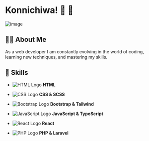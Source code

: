 # **Konnichiwa! 👋 🌸**
![image](https://github.com/user-attachments/assets/80c8bfe9-2f40-41c2-8f76-c219c3b1a311)

## 🧑‍💻 **About Me**
As a web developer I am constantly evolving in the world of coding, learning new techniques, and mastering my skills.

## 🎨 **Skills**

- ![HTML Logo](https://img.icons8.com/color/48/000000/html-5.png) **HTML**  

- ![CSS Logo](https://img.icons8.com/color/48/000000/css3.png) **CSS & SCSS**  

- ![Bootstrap Logo](https://img.icons8.com/color/48/000000/bootstrap.png) **Bootstrap & Tailwind**  

- ![JavaScript Logo](https://img.icons8.com/color/48/000000/javascript.png) **JavaScript & TypeScript**  

- ![React Logo](https://img.icons8.com/color/48/000000/react-native.png) **React**  

- ![PHP Logo](https://img.icons8.com/officel/48/000000/php.png) **PHP & Laravel**  
